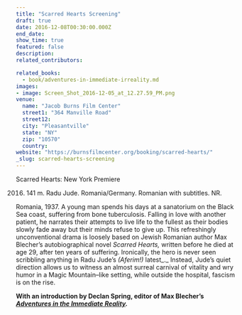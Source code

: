 ```yaml
---
title: "Scarred Hearts Screening"
draft: true
date: 2016-12-08T00:30:00.000Z
end_date:
show_time: true
featured: false
description:
related_contributors:

related_books:
  - book/adventures-in-immediate-irreality.md
images:
- image: Screen_Shot_2016-12-05_at_12.27.59_PM.png
venue:
  name: "Jacob Burns Film Center"
  street1: "364 Manville Road"
  street12:
  city: "Pleasantville"
  state: "NY"
  zip: "10570"
  country:
website: "https://burnsfilmcenter.org/booking/scarred-hearts/"
_slug: scarred-hearts-screening
---
```


Scarred Hearts: New York Premiere

<section>

<section>

2016. 141 m. Radu Jude. Romania/Germany. Romanian with subtitles. NR.

</section>

Romania, 1937\. A young man spends his days at a sanatorium on the Black Sea coast, suffering from bone tuberculosis. Falling in love with another patient, he narrates their attempts to live life to the fullest as their bodies slowly fade away but their minds refuse to give up. This refreshingly unconventional drama is loosely based on Jewish Romanian author Max Blecher’s autobiographical novel _Scarred Hearts,_ written before he died at age 29, after ten years of suffering. Ironically, the hero is never seen scribbling anything in Radu Jude’s _(Aferim!)_ latest_._ Instead, Jude’s quiet direction allows us to witness an almost surreal carnival of vitality and wry humor in a Magic Mountain–like setting, while outside the hospital, fascism is on the rise.

</section>

**With an introduction by Declan Spring, editor of Max Blecher’s _[Adventures in the Immediate Reality](http://www.ndbooks.com/book/adventures-in-immediate-irreality)._**
